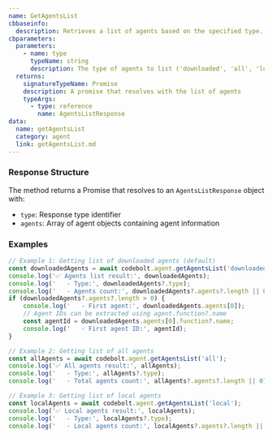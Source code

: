 ```yaml
---
name: GetAgentsList
cbbaseinfo:
  description: Retrieves a list of agents based on the specified type.
cbparameters:
  parameters:
    - name: type
      typeName: string
      description: The type of agents to list ('downloaded', 'all', 'local'). Default is 'downloaded'.
  returns:
    signatureTypeName: Promise
    description: A promise that resolves with the list of agents
    typeArgs:
      - type: reference
        name: AgentsListResponse
data:
  name: getAgentsList
  category: agent
  link: getAgentsList.md
---
```

<CBBaseInfo/>
<CBParameters/>

### Response Structure

The method returns a Promise that resolves to an `AgentsListResponse` object with:
- `type`: Response type identifier
- `agents`: Array of agent objects containing agent information

### Examples

```js
// Example 1: Getting list of downloaded agents (default)
const downloadedAgents = await codebolt.agent.getAgentsList('downloaded');
console.log('✅ Agents list result:', downloadedAgents);
console.log('   - Type:', downloadedAgents?.type);
console.log('   - Agents count:', downloadedAgents?.agents?.length || 0);
if (downloadedAgents?.agents?.length > 0) {
    console.log('   - First agent:', downloadedAgents.agents[0]);
    // Agent IDs can be extracted using agent.function?.name
    const agentId = downloadedAgents.agents[0].function?.name;
    console.log('   - First agent ID:', agentId);
}

// Example 2: Getting list of all agents
const allAgents = await codebolt.agent.getAgentsList('all');
console.log('✅ All agents result:', allAgents);
console.log('   - Type:', allAgents?.type);
console.log('   - Total agents count:', allAgents?.agents?.length || 0);

// Example 3: Getting list of local agents
const localAgents = await codebolt.agent.getAgentsList('local');
console.log('✅ Local agents result:', localAgents);
console.log('   - Type:', localAgents?.type);
console.log('   - Local agents count:', localAgents?.agents?.length || 0);
```

